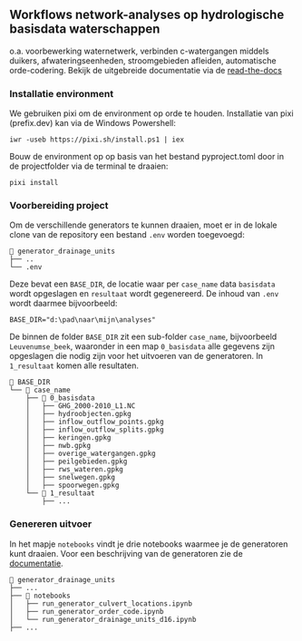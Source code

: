 ## Workflows network-analyses op hydrologische basisdata waterschappen

o.a. voorbewerking waternetwerk, verbinden c-watergangen middels duikers, afwateringseenheden, stroomgebieden afleiden, automatische orde-codering. Bekijk de uitgebreide documentatie via de [read-the-docs](https://generator-drainage-units.readthedocs.io/en/latest/)


### Installatie environment
We gebruiken pixi om de environment op orde te houden. Installatie van pixi (prefix.dev) kan via de Windows Powershell:
```
iwr -useb https://pixi.sh/install.ps1 | iex
```
Bouw de environment op op basis van het bestand pyproject.toml door in de projectfolder via de terminal te draaien:
```
pixi install
```

### Voorbereiding project
Om de verschillende generators te kunnen draaien, moet er in de lokale clone van de repository een bestand `.env` worden toegevoegd:

```
📁 generator_drainage_units
├── ..
└── .env
```

Deze bevat een `BASE_DIR`, de locatie waar per `case_name` data `basisdata` wordt opgeslagen en `resultaat` wordt gegenereerd. De inhoud van `.env` wordt daarmee bijvoorbeeld:
```
BASE_DIR="d:\pad\naar\mijn\analyses"
```

De binnen de folder `BASE_DIR` zit een sub-folder `case_name`, bijvoorbeeld `Leuvenumse_beek`, waaronder in een map `0_basisdata` alle gegevens zijn opgeslagen die nodig zijn voor het uitvoeren van de generatoren. In `1_resultaat` komen alle resultaten.

```
📁 BASE_DIR
└── 📁 case_name
    ├── 📁 0_basisdata
    │   ├── GHG_2000-2010_L1.NC
    │   ├── hydroobjecten.gpkg
    │   ├── inflow_outflow_points.gpkg
    │   ├── inflow_outflow_splits.gpkg
    │   ├── keringen.gpkg
    │   ├── nwb.gpkg
    │   ├── overige_watergangen.gpkg
    │   ├── peilgebieden.gpkg
    │   ├── rws_wateren.gpkg
    │   ├── snelwegen.gpkg
    │   ├── spoorwegen.gpkg
    └── 📁 1_resultaat
        ├── ...
```

### Genereren uitvoer

In het mapje `notebooks` vindt je drie notebooks waarmee je de generatoren kunt draaien. Voor een beschrijving van de generatoren zie de [documentatie](https://generator-drainage-units.readthedocs.io/en/latest/description_workflows.html#generatorculvertlocations-workflow-duiker-locaties).

```
📁 generator_drainage_units
├── ...
├── 📁 notebooks
│   ├── run_generator_culvert_locations.ipynb
│   ├── run_generator_order_code.ipynb
│   └── run_generator_drainage_units_d16.ipynb
├── ...
```
